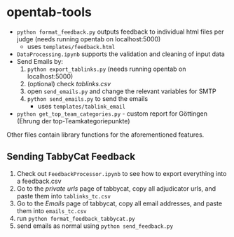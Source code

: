 # opentab-tools

- `python format_feedback.py` outputs feedback to individual html files per judge (needs running opentab on localhost:5000)
    - uses `templates/feedback.html`
- `DataProcessing.ipynb` supports the validation and cleaning of input data
- Send Emails by:
    1. `python export_tablinks.py` (needs running opentab on localhost:5000)
    2. (optional) check *tablinks.csv*
    3. open `send_emails.py` and change the relevant variables for SMTP
    4. `python send_emails.py` to send the emails
        - uses `templates/tablink_email`
- `python get_top_team_categories.py` - custom report for Göttingen (Ehrung der top-Teamkategoriepunkte)

Other files contain library functions for the aforementioned features.

## Sending TabbyCat Feedback

1. Check out `FeedbackProcessor.ipynb` to see how to export everything into a feedback.csv
2. Go to the *private urls* page of tabbycat, copy all adjudicator urls, and paste them into `tablinks_tc.csv`
2. Go to the *Emails* page of tabbycat, copy all email addresses, and paste them into `emails_tc.csv`
3. run `python format_feedback_tabbycat.py`
4. send emails as normal using `python send_feedback.py`
